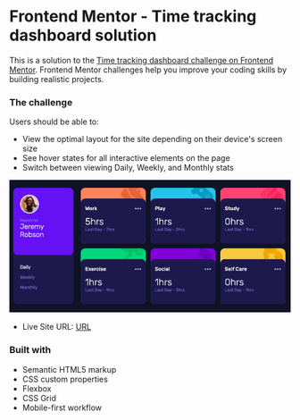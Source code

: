# Frontend Mentor - Time tracking dashboard solution

This is a solution to the [Time tracking dashboard challenge on Frontend Mentor](https://www.frontendmentor.io/challenges/time-tracking-dashboard-UIQ7167Jw). Frontend Mentor challenges help you improve your coding skills by building realistic projects. 

### The challenge

Users should be able to:

- View the optimal layout for the site depending on their device's screen size
- See hover states for all interactive elements on the page
- Switch between viewing Daily, Weekly, and Monthly stats


![](./images/screenshot.png)

- Live Site URL: [URL](https://viviantang11.github.io/time-tracking-dashboard/)


### Built with

- Semantic HTML5 markup
- CSS custom properties
- Flexbox
- CSS Grid
- Mobile-first workflow